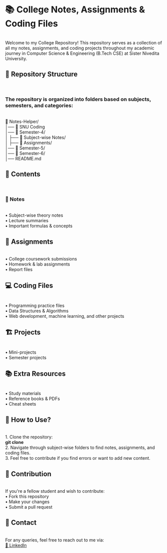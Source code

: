 <h1> 📚 College Notes, Assignments & Coding Files </h1>
<br>
Welcome to my College Repository! This repository serves as a collection of all my notes, assignments, and coding projects throughout my academic journey in Computer Science & Engineering (B.Tech CSE) at Sister Nivedita University.
<br>

<h2> 📂 Repository Structure </h2>
<br>
<h3> The repository is organized into folders based on subjects, semesters, and categories: </h3>
<br>
📁 Notes-Helper/<br>
│── 📁 SNU Coding<br>
│── 📂 Semester-4/<br>
│    ├── 📂 Subject-wise Notes/<br>
│         ├── 📂 Assignments/<br>
│── 📂 Semester-5/<br>
│── 📂 Semester-6/<br>
│── README.md<br>

<h2> 📜 Contents </h2>
<br>
<h3> 📝 Notes </h3>
<br>
• Subject-wise theory notes
<br>
• Lecture summaries
<br>
• Important formulas & concepts
<br>

<h2> 📑 Assignments </h2>
<br>
• College coursework submissions
<br>
• Homework & lab assignments
<br>
• Report files
<br>

<h2> 💻 Coding Files </h2>
<br>
• Programming practice files
<br>
• Data Structures & Algorithms
<br>
• Web development, machine learning, and other projects
<br>

<h2> 🏗️ Projects </h2>
<br>
• Mini-projects
<br>
• Semester projects
<br>

<h2> 📚 Extra Resources </h2>
<br>
• Study materials
<br>
• Reference books & PDFs
<br>
• Cheat sheets
<br>

<h2> 🚀 How to Use? </h2>
<br>
1. Clone the repository:<br>
   <strong>git clone</strong> <link src="https://github.com/shuvomdhar/Notes-Helper.git"></link>
   <br>
2. Navigate through subject-wise folders to find notes, assignments, and coding files.
   <br>
3. Feel free to contribute if you find errors or want to add new content.
   <br>

<h2> 📌 Contribution </h2>
<br>
If you're a fellow student and wish to contribute:
<br>
• Fork this repository
<br>
• Make your changes
<br>
• Submit a pull request
<br>

<h2> 📧 Contact </h2>
<br>
For any queries, feel free to reach out to me via:
<br>
<a href="linkedin.com/in/shuvom-dhar">🔗 LinkedIn</a>
